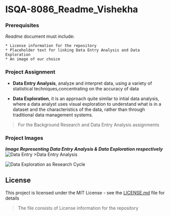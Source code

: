 # ISQA-8086_Readme_Vishekha

### Prerequisites

_Readme_ document must include:

```
* License information for the repository
* Placeholder text for linking Data Entry Analysis and Data Exploration
* An image of our choice
```
### Project Assignment

* **Data Entry Analysis**, analyze and interpret data, using a variety of statistical techniques,concentrating on the accuracy of data

* **Data Exploration**, it is an approach quite similar to intial data analysis, where a data analyst uses visual exploration to understand what is in a dataset and the characteristics of the data, rather than through traditional data management systems.

>For the Background Research and Data Entry Analysis assignments

### Project Images

___Image Representing Data Entry Analysis & Data Exploration respectively___
![Data Entry](https://www.apoyocorp.com/assets/img/Data-Entry-Services.jpg) >Data Entry Analysis

![Data Exploration as Research Cycle](https://www.interana.com/hubfs/Imported_Blog_Media/data-explore-cycle-4.png)

## License

This project is licensed under the MIT License - see the [LICENSE.md](https://github.com/Vishekha/ISQA-8086_Readme_Vishekha/blob/master/LICENSE) file for details 
> The file consists of License information for the repository

